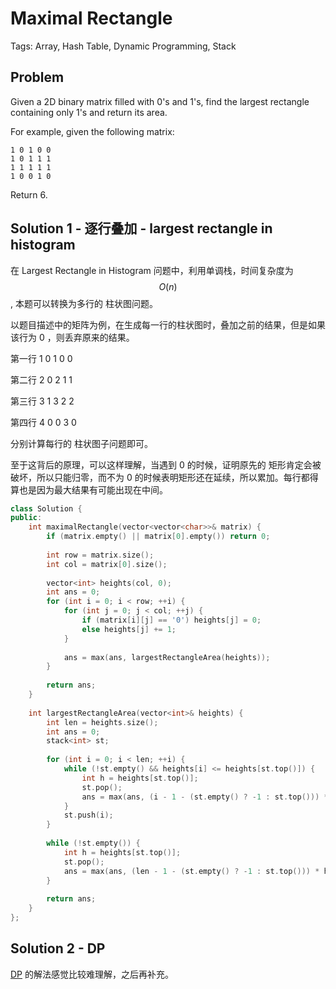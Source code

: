 # Maximal Rectangle

Tags: Array, Hash Table, Dynamic Programming, Stack

## Problem

Given a 2D binary matrix filled with 0's and 1's, find the largest rectangle containing only 1's and return its area.

For example, given the following matrix:

```
1 0 1 0 0
1 0 1 1 1
1 1 1 1 1
1 0 0 1 0
```
Return 6.

## Solution 1 - 逐行叠加 - largest rectangle in histogram 

在 Largest Rectangle in Histogram 问题中，利用单调栈，时间复杂度为 $$O(n)$$ , 本题可以转换为多行的 柱状图问题。

以题目描述中的矩阵为例，在生成每一行的柱状图时，叠加之前的结果，但是如果该行为 0 ，则丢弃原来的结果。

第一行  1 0 1 0 0

第二行  2 0 2 1 1

第三行  3 1 3 2 2

第四行  4 0 0 3 0

分别计算每行的 柱状图子问题即可。

至于这背后的原理，可以这样理解，当遇到 0 的时候，证明原先的 矩形肯定会被破坏，所以只能归零，而不为 0 的时候表明矩形还在延续，所以累加。每行都得算也是因为最大结果有可能出现在中间。 

```cpp
class Solution {
public:
    int maximalRectangle(vector<vector<char>>& matrix) {
        if (matrix.empty() || matrix[0].empty()) return 0;
        
        int row = matrix.size();
        int col = matrix[0].size();
        
        vector<int> heights(col, 0);
        int ans = 0;
        for (int i = 0; i < row; ++i) {
            for (int j = 0; j < col; ++j) {
                if (matrix[i][j] == '0') heights[j] = 0;
                else heights[j] += 1;
            }
            
            ans = max(ans, largestRectangleArea(heights));
        }
        
        return ans;
    }
    
    int largestRectangleArea(vector<int>& heights) {
        int len = heights.size();
        int ans = 0;
        stack<int> st;
        
        for (int i = 0; i < len; ++i) {
            while (!st.empty() && heights[i] <= heights[st.top()]) {
                int h = heights[st.top()];
                st.pop();
                ans = max(ans, (i - 1 - (st.empty() ? -1 : st.top())) * h);
            }
            st.push(i);
        }
        
        while (!st.empty()) {
            int h = heights[st.top()];
            st.pop();
            ans = max(ans, (len - 1 - (st.empty() ? -1 : st.top())) * h);
        }
        
        return ans;
    }
};
```

## Solution 2 - DP

[DP](https://leetcode.com/problems/maximal-rectangle/discuss/29054/Share-my-DP-solution) 的解法感觉比较难理解，之后再补充。